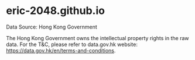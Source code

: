 # eric-2048.github.io
Data Source: Hong Kong Government

The Hong Kong Government owns the intellectual property rights in the raw data. For the T&C, please refer to data.gov.hk website: https://data.gov.hk/en/terms-and-conditions.
